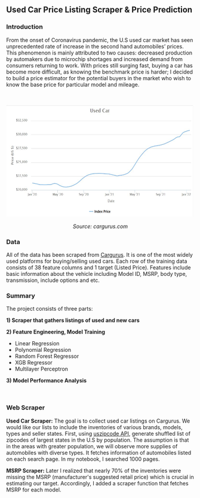 ## Used Car Price Listing Scraper & Price Prediction ##

### Introduction

From the onset of Coronavirus pandemic, the U.S used car market has seen unprecedented rate of increase in the second hand automobiles’ prices. This phenomenon is mainly attributed to two causes: decreased production by automakers due to microchip shortages and increased demand from consumers returning to work. With prices still surging fast, buying a car has become more difficult, as knowing the benchmark price is harder; I decided to build a price estimator for the potential buyers in the market who wish to know the base price for particular model and mileage.

&nbsp;
<p align="center">
  <img src="images/used_car_price.JPG" width="600" height="300">
</p>
<p align="center">  
  <em>Source: cargurus.com</em>
</p>

### Data 

All of the data has been scraped from [Cargurus](cargurus.com). It is one of the most widely used platforms for buying/selling used cars. 
Each row of the training data consists of 38 feature columns and 1 target (Listed Price). Features include basic information about the vehicle including Model ID, MSRP, body type, transmission, include options and etc. 

### Summary

The project consists of three parts:

**1) Scraper that gathers listings of used and new cars**

**2) Feature Engineering, Model Training**
* Linear Regression
* Polynomial Regression
* Random Forest Regressor
* XGB Regressor
* Multilayer Perceptron

**3) Model Performance Analysis**

&nbsp;

### Web Scraper 

**Used Car Scraper:** The goal is to collect used car listings on Cargurus. We would like our lists to include the inventories of various brands, models, types and seller states. First, using [uszipcode API](https://uszipcode.readthedocs.io/index.html), generate shuffled list of zipcodes of largest states in the U.S by population. The assumption is that in the areas with greater population, we will observe more supplies of automobiles with diverse types. It fetches information of automobiles listed on each search page. In my notebook, I searched 1000 pages.

**MSRP Scraper:** Later I realized that nearly 70% of the inventories were missing the MSRP (manufacturer's suggested retail price) which is crucial in estimating our target. Accordingly, I added a scraper function that fetches MSRP for each model. 
